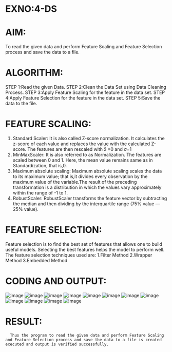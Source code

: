 # EXNO:4-DS
# AIM:
To read the given data and perform Feature Scaling and Feature Selection process and save the
data to a file.

# ALGORITHM:
STEP 1:Read the given Data.
STEP 2:Clean the Data Set using Data Cleaning Process.
STEP 3:Apply Feature Scaling for the feature in the data set.
STEP 4:Apply Feature Selection for the feature in the data set.
STEP 5:Save the data to the file.

# FEATURE SCALING:
1. Standard Scaler: It is also called Z-score normalization. It calculates the z-score of each value and replaces the value with the calculated Z-score. The features are then rescaled with x̄ =0 and σ=1
2. MinMaxScaler: It is also referred to as Normalization. The features are scaled between 0 and 1. Here, the mean value remains same as in Standardization, that is,0.
3. Maximum absolute scaling: Maximum absolute scaling scales the data to its maximum value; that is,it divides every observation by the maximum value of the variable.The result of the preceding transformation is a distribution in which the values vary approximately within the range of -1 to 1.
4. RobustScaler: RobustScaler transforms the feature vector by subtracting the median and then dividing by the interquartile range (75% value — 25% value).

# FEATURE SELECTION:
Feature selection is to find the best set of features that allows one to build useful models. Selecting the best features helps the model to perform well.
The feature selection techniques used are:
1.Filter Method
2.Wrapper Method
3.Embedded Method

# CODING AND OUTPUT:
![image](https://github.com/HariHaranLK/INTRO_TO_DS_LAB/assets/132996089/ff973f3f-67ff-4c42-917c-b95895201dd9)
![image](https://github.com/HariHaranLK/INTRO_TO_DS_LAB/assets/132996089/7abe645b-d97f-431e-84dc-5ae51b7261d5)
![image](https://github.com/HariHaranLK/INTRO_TO_DS_LAB/assets/132996089/a84a2c22-806b-41e5-9b2a-ed2f8e1b2325)
![image](https://github.com/HariHaranLK/INTRO_TO_DS_LAB/assets/132996089/c954c953-2ccb-40bb-8e07-b187dc7004ef)
![image](https://github.com/HariHaranLK/INTRO_TO_DS_LAB/assets/132996089/46af60d3-d1bb-4c2c-9833-431587164019)
![image](https://github.com/HariHaranLK/INTRO_TO_DS_LAB/assets/132996089/c7a46337-7321-4a61-8dda-00bb38c420e8)
![image](https://github.com/HariHaranLK/INTRO_TO_DS_LAB/assets/132996089/778eb3b6-6249-4e53-b5b5-af47515a43c6)
![image](https://github.com/HariHaranLK/INTRO_TO_DS_LAB/assets/132996089/c59b114f-9061-4f88-b38b-7b20f8180293)
![image](https://github.com/HariHaranLK/INTRO_TO_DS_LAB/assets/132996089/be8ec3e7-1490-4520-b6ae-6e00344ad551)
![image](https://github.com/HariHaranLK/INTRO_TO_DS_LAB/assets/132996089/26268351-1bbe-4321-bc3b-1c81ad94a7a8)
![image](https://github.com/HariHaranLK/INTRO_TO_DS_LAB/assets/132996089/0a870d73-734e-4e00-b7dd-ca7c916efaa9)
![image](https://github.com/HariHaranLK/INTRO_TO_DS_LAB/assets/132996089/0234f545-8104-48d7-8385-7ce133568a38)

# RESULT:
      Thus the program to read the given data and perform Feature Scaling and Feature Selection process and save the data to a file is created executed and output is verified successfully.
